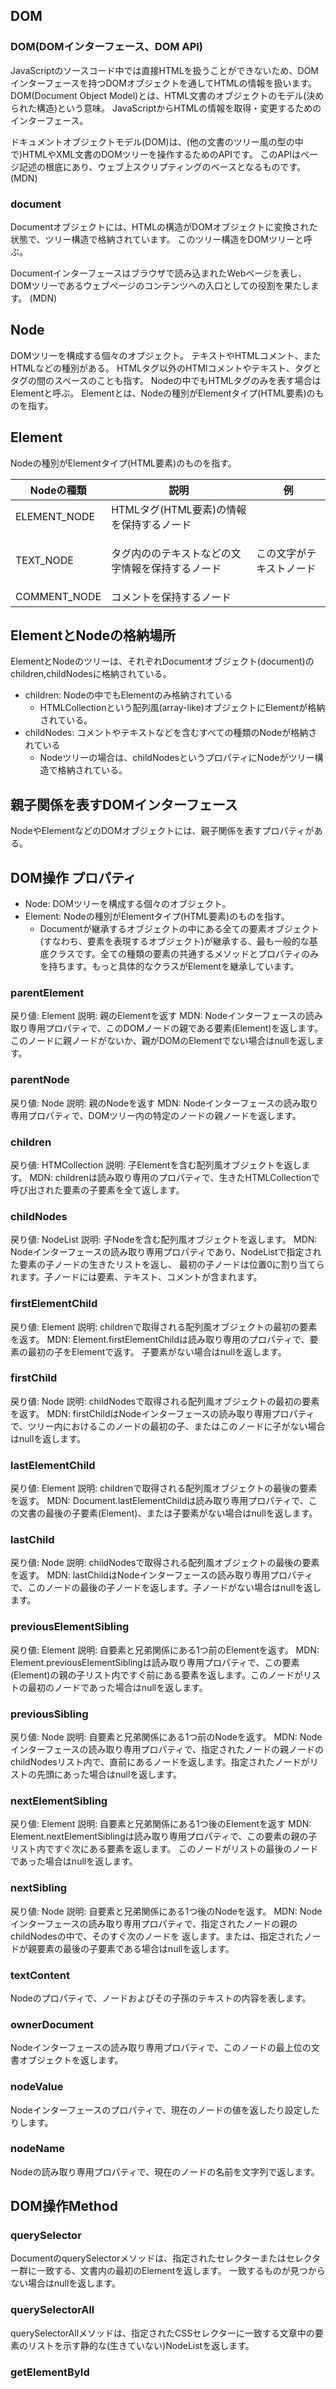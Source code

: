 ## DOM

### DOM(DOMインターフェース、DOM API)
JavaScriptのソースコード中では直接HTMLを扱うことができないため、DOMインターフェースを持つDOMオブジェクトを通してHTMLの情報を扱います。
DOM(Document Object Model)とは、HTML文書のオブジェクトのモデル(決められた構造)という意味。
JavaScriptからHTMLの情報を取得・変更するためのインターフェース。

ドキュメントオブジェクトモデル(DOM)は、(他の文書のツリー風の型の中で)HTMLやXML文書のDOMツリーを操作するためのAPIです。
このAPIはページ記述の根底にあり、ウェブ上スクリプティングのベースとなるものです。(MDN)


### document
Documentオブジェクトには、HTMLの構造がDOMオブジェクトに変換された状態で、ツリー構造で格納されています。
このツリー構造をDOMツリーと呼ぶ。

Documentインターフェースはブラウザで読み込まれたWebページを表し、DOMツリーであるウェブページのコンテンツへの入口としての役割を果たします。
(MDN)

## Node
DOMツリーを構成する個々のオブジェクト。
テキストやHTMLコメント、またHTMLなどの種別がある。
HTMLタグ以外のHTMlコメントやテキスト、タグとタグの間のスペースのことも指す。
Nodeの中でもHTMLタグのみを表す場合はElementと呼ぶ。
Elementとは、Nodeの種別がElementタイプ(HTML要素)のものを指す。

## Element
Nodeの種別がElementタイプ(HTML要素)のものを指す。

| Nodeの種類 | 説明 | 例 |
| ---- | ---- | ---- |
| ELEMENT_NODE | HTMLタグ(HTML要素)の情報を保持するノード | <p></p> |
| TEXT_NODE | タグ内ののテキストなどの文字情報を保持するノード | <p>この文字がテキストノード</p> |
| COMMENT_NODE | コメントを保持するノード | <!-- こめんと --> |


## ElementとNodeの格納場所
ElementとNodeのツリーは、それぞれDocumentオブジェクト(document)のchildren,childNodesに格納されている。
  - children: Nodeの中でもElementのみ格納されている
      - HTMLCollectionという配列風(array-like)オブジェクトにElementが格納されている。
  - childNodes: コメントやテキストなどを含むすべての種類のNodeが格納されている
      - Nodeツリーの場合は、childNodesというプロパティにNodeがツリー構造で格納されている。

## 親子関係を表すDOMインターフェース
NodeやElementなどのDOMオブジェクトには、親子関係を表すプロパティがある。


## DOM操作 プロパティ

* Node: DOMツリーを構成する個々のオブジェクト。
* Element: Nodeの種別がElementタイプ(HTML要素)のものを指す。
  * Documentが継承するオブジェクトの中にある全ての要素オブジェクト(すなわち、要素を表現するオブジェクト)が継承する、最も一般的な基底クラスです。全ての種類の要素の共通するメソッドとプロパティのみを持ちます。もっと具体的なクラスがElementを継承しています。

### parentElement
戻り値: Element
説明: 親のElementを返す
MDN: Nodeインターフェースの読み取り専用プロパティで、このDOMノードの親である要素(Element)を返します。
このノードに親ノードがないか、親がDOMのElementでない場合はnullを返します。


### parentNode
戻り値: Node
説明: 親のNodeを返す
MDN: Nodeインターフェースの読み取り専用プロパティで、DOMツリー内の特定のノードの親ノードを返します。


### children
戻り値: HTMCollection
説明: 子Elementを含む配列風オブジェクトを返します。
MDN: childrenは読み取り専用のプロパティで、生きたHTMLCollectionで呼び出された要素の子要素を全て返します。

### childNodes
戻り値: NodeList
説明: 子Nodeを含む配列風オブジェクトを返します。
MDN: Nodeインターフェースの読み取り専用プロパティであり、NodeListで指定された要素の子ノードの生きたリストを返し、
最初の子ノードは位置0に割り当てられます。子ノードには要素、テキスト、コメントが含まれます。


### firstElementChild
戻り値: Element
説明: childrenで取得される配列風オブジェクトの最初の要素を返す。
MDN: Element.firstElementChildは読み取り専用のプロパティで、要素の最初の子をElementで返す。
子要素がない場合はnullを返します。

### firstChild
戻り値: Node
説明: childNodesで取得される配列風オブジェクトの最初の要素を返す。
MDN: firstChildはNodeインターフェースの読み取り専用プロパティで、ツリー内におけるこのノードの最初の子、またはこのノードに子がない場合はnullを返します。

### lastElementChild
戻り値: Element
説明: childrenで取得される配列風オブジェクトの最後の要素を返す。
MDN: Document.lastElementChildは読み取り専用プロパティで、この文書の最後の子要素(Element)、または子要素がない場合はnullを返します。

### lastChild
戻り値: Node
説明: childNodesで取得される配列風オブジェクトの最後の要素を返す。
MDN: lastChildはNodeインターフェースの読み取り専用プロパティで、このノードの最後の子ノードを返します。子ノードがない場合はnullを返します。

### previousElementSibling
戻り値: Element
説明: 自要素と兄弟関係にある1つ前のElementを返す。
MDN: Element.previousElementSiblingは読み取り専用プロパティで、この要素(Element)の親の子リスト内ですぐ前にある要素を返します。このノードがリストの最初のノードであった場合はnullを返します。

### previousSibling
戻り値: Node
説明: 自要素と兄弟関係にある1つ前のNodeを返す。
MDN: Nodeインターフェースの読み取り専用プロパティで、指定されたノードの親ノードのchildNodesリスト内で、直前にあるノードを返します。指定されたノードがリストの先頭にあった場合はnullを返します。


### nextElementSibling
戻り値: Element
説明: 自要素と兄弟関係にある1つ後のElementを返す
MDN: Element.nextElementSiblingは読み取り専用プロパティで、この要素の親の子リスト内ですぐ次にある要素を返します。
このノードがリストの最後のノードであった場合はnullを返します。

### nextSibling
戻り値: Node
説明: 自要素と兄弟関係にある1つ後のNodeを返す。
MDN: Nodeインターフェースの読み取り専用プロパティで、指定されたノードの親のchildNodesの中で、そのすぐ次のノードを
返します。または、指定されたノードが親要素の最後の子要素である場合はnullを返します。

### textContent
Nodeのプロパティで、ノードおよびその子孫のテキストの内容を表します。

### ownerDocument
Nodeインターフェースの読み取り専用プロパティで、このノードの最上位の文書オブジェクトを返します。

### nodeValue
Nodeインターフェースのプロパティで、現在のノードの値を返したり設定したりします。

### nodeName
Nodeの読み取り専用プロパティで、現在のノードの名前を文字列で返します。


## DOM操作Method

### querySelector
DocumentのquerySelectorメソッドは、指定されたセレクターまたはセレクター群に一致する、文書内の最初のElementを返します。
一致するものが見つからない場合はnullを返します。

### querySelectorAll
querySelectorAllメソッドは、指定されたCSSセレクターに一致する文章中の要素のリストを示す静的な(生きていない)NodeListを返します。


### getElementById
